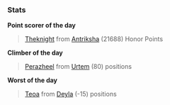 

### Stats

**Point scorer of the day**
>[Theknight](/#/character/Antriksha/135676) from [Antriksha](/#/ranking/Antriksha)  (21688) Honor Points


**Climber of the day**
>[Perazheel](/#/character/Urtem/1791326) from [Urtem](/#/ranking/Urtem)  (80) positions


**Worst of the day**
>[Teoa](/#/character/Deyla/397536) from [Deyla](/#/ranking/Deyla)  (-15) positions


